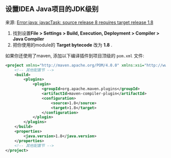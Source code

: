 ## 设置IDEA Java项目的JDK级别

来源: [Error:java: javacTask: source release 8 requires target release 1.8
](https://stackoverflow.com/questions/29888592/errorjava-javactask-source-release-8-requires-target-release-1-8)

1. 找到设置**File > Settings > Build, Execution, Deployment > Compiler > Java Compiler**
2. 把你使用的module的 **Target bytecode** 改为 **1.8** .

如果你还使用了maven, 添加以下编译插件到项目顶级的 `pom.xml` 文件:

```xml
<project xmlns="http://maven.apache.org/POM/4.0.0" xmlns:xsi="http://www.w3.org/2001/XMLSchema-instance"xsi:schemaLocation="http://maven.apache.org/POM/4.0.0 http://maven.apache.org/maven-v4_0_0.xsd"> 
    <!-- 其他配置节 -->
    <build>
        <plugins>
            <plugin>
                <groupId>org.apache.maven.plugins</groupId>
                <artifactId>maven-compiler-plugin</artifactId>
                <configuration>
                    <source>1.8</source>
                    <target>1.8</target>
                </configuration>
            </plugin>
        </plugins>
    </build>
    <properties>
        <java.version>1.8</java.version>
    </properties>
    <!-- 其他配置节 -->
</project>

```
